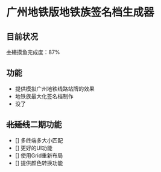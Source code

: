 # 广州地铁版地铁族签名档生成器

## 目前状况
~~土建~~摸鱼完成度：87%

## 功能
- 提供模拟广州地铁线路站牌的效果
- 地铁族最大化签名档制作
- 没了

## ~~北延线~~二期功能
- [] 多终端多大小匹配
- [] 更好的UI功能
- [] 使用Grid重新布局
- [] 提供颜色转换功能

